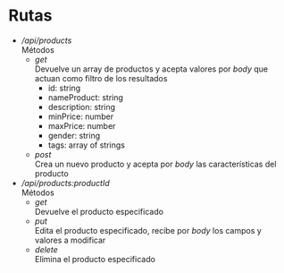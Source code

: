 # Rutas

- _/api/products_  
    Métodos
    - _get_  
    Devuelve un array de productos y acepta valores por _body_ que actuan como filtro de los resultados
        - id: string
        - nameProduct: string
        - description: string
        - minPrice: number
        - maxPrice: number
        - gender: string
        - tags: array of strings
    - _post_  
    Crea un nuevo producto y acepta por _body_ las características del producto
- _/api/products:productId_  
    Métodos
    - _get_  
    Devuelve el producto especificado
    - _put_  
    Edita el producto especificado, recibe por _body_ los campos y valores a modificar
    - _delete_  
    Elimina el producto especificado
